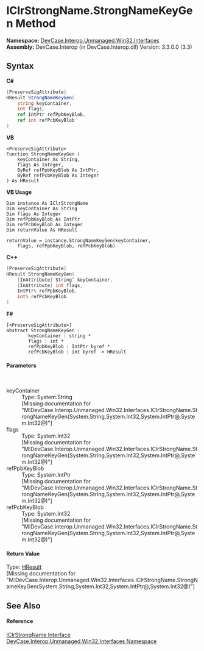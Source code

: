 # IClrStrongName.StrongNameKeyGen Method 
 

**Namespace:**&nbsp;<a href="N_DevCase_Interop_Unmanaged_Win32_Interfaces">DevCase.Interop.Unmanaged.Win32.Interfaces</a><br />**Assembly:**&nbsp;DevCase.Interop (in DevCase.Interop.dll) Version: 3.3.0.0 (3.3)

## Syntax

**C#**<br />
``` C#
[PreserveSigAttribute]
HResult StrongNameKeyGen(
	string keyContainer,
	int flags,
	ref IntPtr refPpbKeyBlob,
	ref int refPcbKeyBlob
)
```

**VB**<br />
``` VB
<PreserveSigAttribute>
Function StrongNameKeyGen ( 
	keyContainer As String,
	flags As Integer,
	ByRef refPpbKeyBlob As IntPtr,
	ByRef refPcbKeyBlob As Integer
) As HResult
```

**VB Usage**<br />
``` VB Usage
Dim instance As IClrStrongName
Dim keyContainer As String
Dim flags As Integer
Dim refPpbKeyBlob As IntPtr
Dim refPcbKeyBlob As Integer
Dim returnValue As HResult

returnValue = instance.StrongNameKeyGen(keyContainer, 
	flags, refPpbKeyBlob, refPcbKeyBlob)
```

**C++**<br />
``` C++
[PreserveSigAttribute]
HResult StrongNameKeyGen(
	[InAttribute] String^ keyContainer, 
	[InAttribute] int flags, 
	IntPtr% refPpbKeyBlob, 
	int% refPcbKeyBlob
)
```

**F#**<br />
``` F#
[<PreserveSigAttribute>]
abstract StrongNameKeyGen : 
        keyContainer : string * 
        flags : int * 
        refPpbKeyBlob : IntPtr byref * 
        refPcbKeyBlob : int byref -> HResult 

```


#### Parameters
&nbsp;<dl><dt>keyContainer</dt><dd>Type: System.String<br />\[Missing <param name="keyContainer"/> documentation for "M:DevCase.Interop.Unmanaged.Win32.Interfaces.IClrStrongName.StrongNameKeyGen(System.String,System.Int32,System.IntPtr@,System.Int32@)"\]</dd><dt>flags</dt><dd>Type: System.Int32<br />\[Missing <param name="flags"/> documentation for "M:DevCase.Interop.Unmanaged.Win32.Interfaces.IClrStrongName.StrongNameKeyGen(System.String,System.Int32,System.IntPtr@,System.Int32@)"\]</dd><dt>refPpbKeyBlob</dt><dd>Type: System.IntPtr<br />\[Missing <param name="refPpbKeyBlob"/> documentation for "M:DevCase.Interop.Unmanaged.Win32.Interfaces.IClrStrongName.StrongNameKeyGen(System.String,System.Int32,System.IntPtr@,System.Int32@)"\]</dd><dt>refPcbKeyBlob</dt><dd>Type: System.Int32<br />\[Missing <param name="refPcbKeyBlob"/> documentation for "M:DevCase.Interop.Unmanaged.Win32.Interfaces.IClrStrongName.StrongNameKeyGen(System.String,System.Int32,System.IntPtr@,System.Int32@)"\]</dd></dl>

#### Return Value
Type: <a href="T_DevCase_Interop_Unmanaged_Win32_Enums_HResult">HResult</a><br />\[Missing <returns> documentation for "M:DevCase.Interop.Unmanaged.Win32.Interfaces.IClrStrongName.StrongNameKeyGen(System.String,System.Int32,System.IntPtr@,System.Int32@)"\]

## See Also


#### Reference
<a href="T_DevCase_Interop_Unmanaged_Win32_Interfaces_IClrStrongName">IClrStrongName Interface</a><br /><a href="N_DevCase_Interop_Unmanaged_Win32_Interfaces">DevCase.Interop.Unmanaged.Win32.Interfaces Namespace</a><br />